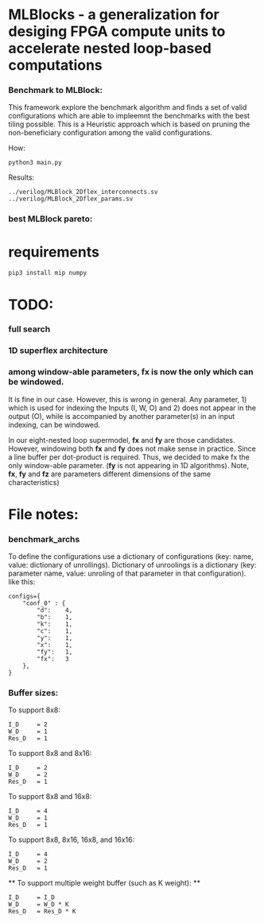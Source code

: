 # MLBlocks - a generalization for desiging FPGA compute units to accelerate nested loop-based computations 

### Benchmark to MLBlock: 
This framework explore the benchmark algorithm and finds a set of valid configurations which are able to impleemnt the benchmarks with the best tiling possible. This is a Heuristic approach which is based on pruning the non-beneficiary configuration among the valid configurations.

How:

	python3 main.py

Results: 
	
	../verilog/MLBlock_2Dflex_interconnects.sv
	../verilog/MLBlock_2Dflex_params.sv


### best MLBlock pareto:


# requirements 

    pip3 install mip numpy



# TODO:

### full search 

### 1D superflex architecture

### among window-able parameters, fx is now the only which can be windowed. 

It is fine in our case. However, this is wrong in general. Any parameter, 1) which is used for indexing the Inputs (I, W, O) and 2) does not appear in the output (O), while is accompanied by another parameter(s) in an input indexing, can be windowed. 

In our eight-nested loop supermodel, **fx** and **fy** are those candidates. However, windowing both **fx** and **fy** does not make sense in practice. Since a line buffer per dot-product is required. Thus, we decided to make fx the only window-able parameter. (**fy** is not appearing in 1D algorithms). Note, **fx**, **fy** and **fz** are parameters different dimensions of the same characteristics)

# File notes:

### benchmark_archs

To define the configurations use a dictionary of configurations (key: name, value: dictionary of unrollings). Dictionary of unroolings is a dictionary (key: parameter name, value: unroling of that parameter in that configuration). like this:

	configs={
		"conf_0" : {
			"d":	4,
			"b":	1,
			"k":	1,
			"c":	1,
			"y":	1,
			"x":	1,
			"fy":	1,
			"fx":	3
		},
	}			

### Buffer sizes:

To support 8x8:

	I_D		= 2
	W_D		= 1
	Res_D 	= 1

To support 8x8 and 8x16:

	I_D		= 2
	W_D		= 2
	Res_D 	= 1

To support 8x8 and 16x8:

	I_D		= 4
	W_D		= 1
	Res_D 	= 1

To support 8x8, 8x16, 16x8, and 16x16:

	I_D		= 4
	W_D		= 2
	Res_D 	= 1

** To support multiple weight buffer (such as K weight): **

	I_D		= I_D
	W_D		= W_D * K
	Res_D 	= Res_D * K

